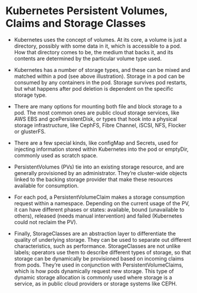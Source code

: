 # Kubernetes Persistent Volumes, Claims and Storage Classes

- Kubernetes uses the concept of volumes. At its core, a volume is just a directory, possibly with some data in it, which is accessible to a pod. How that directory comes to be, the medium that backs it, and its contents are determined by the particular volume type used.

- Kubernetes has a number of storage types, and these can be mixed and matched within a pod (see above illustration). Storage in a pod can be consumed by any containers in the pod. Storage survives pod restarts, but what happens after pod deletion is dependent on the specific storage type.

- There are many options for mounting both file and block storage to a pod. The most common ones are public cloud storage services, like AWS EBS and gcePersistentDisk, or types that hook into a physical storage infrastructure, like CephFS, Fibre Channel, iSCSI, NFS, Flocker or glusterFS.

- There are a few special kinds, like configMap and Secrets, used for injecting information stored within Kubernetes into the pod or emptyDir, commonly used as scratch space.

- PersistentVolumes (PVs) tie into an existing storage resource, and are generally provisioned by an administrator. They’re cluster-wide objects linked to the backing storage provider that make these resources available for consumption.

- For each pod, a PersistentVolumeClaim makes a storage consumption request within a namespace. Depending on the current usage of the PV, it can have different phases or states: available, bound (unavailable to others), released (needs manual intervention) and failed (Kubernetes could not reclaim the PV).

- Finally, StorageClasses are an abstraction layer to differentiate the quality of underlying storage. They can be used to separate out different characteristics, such as performance. StorageClasses are not unlike labels; operators use them to describe different types of storage, so that storage can be dynamically be provisioned based on incoming claims from pods. They’re used in conjunction with PersistentVolumeClaims, which is how pods dynamically request new storage. This type of dynamic storage allocation is commonly used where storage is a service, as in public cloud providers or storage systems like CEPH.